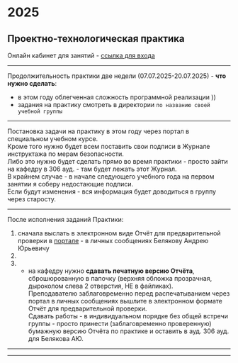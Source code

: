 # 2025  

## Проектно-технологическая практика  

Онлайн кабинет для занятий - [ссылка для входа](https://bbb.psaa.ru/rooms/q6h-xms-sup-ihs/join)  

---  

Продолжительность практики две недели (07.07.2025-20.07.2025) - **что нужно сделать**:  

- в этом году облегченная сложность программной реализации ))  
- задания на практику смотреть в директории `по названию своей учебной группы`  

---  

Постановка задачи на практику в этом году через портал в специальном учебном курсе.  
Кроме того нужно будет всем поставить свои подписи в Журнале инструктажа по мерам безопасности.  
Либо это нужно будет сделать прямо во время практики - просто зайти на кафедру в 306 ауд. - там будет лежать этот Журнал.  
В крайнем случае - в начале следующего учебного года на первом занятии я соберу недостающие подписи.  
Если будут изменения - вся информация будет доводиться в группу через старосту.  

---  

После исполнения заданий Практики:  

1) сначала выслать в электронном виде Отчёт для предварительной проверки в [портале](https://portal.pgatu.ru/) - в личных сообщениях Белякову Андрею Юрьевичу  
2) 
3) - на кафедру нужно **сдавать печатную версию Отчёта**, сброшюрованную в папочку (верхняя обложка прозрачная, дыроколом слева 2 отверстия, НЕ в файликах).  
Преподавателю заблаговременно перед распечатыванием через портал в личных сообщениях вышлите в электронном формате Отчёт для предварительной проверки.  
Сдавать работы - в индивидуальном порядке без общей встречи группы - просто принести (заблаговременно проверенную) бумажную версию Отчёта по практике и оставить в ауд. 306 ауд. для Белякова АЮ.  

---  

---
